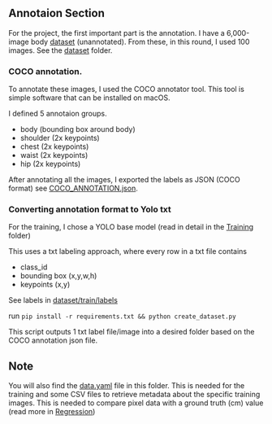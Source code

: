 ## Annotaion Section
For the project, the first important part is the annotation. I have a 6,000-image body [dataset](https://aws.amazon.com/marketplace/pp/prodview-w3762gcflmhzk) (unannotated). From these, in this round, I used 100 images. See the [dataset](./dataset) folder.


### COCO annotation.
To annotate these images, I used the COCO annotator tool. This tool is simple software that can be installed on macOS. 

I defined 5 annotaion groups.

- body (bounding box around body)
- shoulder (2x keypoints)
- chest (2x keypoints)
- waist (2x keypoints)
- hip (2x keypoints)

After annotating all the images, I exported the labels as JSON (COCO format) see [COCO_ANNOTATION.json](./COCO_ANNOTATION.json).

### Converting annotation format to Yolo txt
For the training, I chose a YOLO base model (read in detail in the [Training](../Training) folder)

This uses a txt labeling approach, where every row in a txt file contains 

- class_id
- bounding box (x,y,w,h)
- keypoints (x,y)

See labels in [dataset/train/labels](./dataset/train/labels)

run ```pip install -r requirements.txt && python create_dataset.py```

This script outputs 1 txt label file/image into a desired folder based on the COCO annotation json file.

## Note
You will also find the [data.yaml](./data.yaml) file in this folder. This is needed for the training and some CSV files to retrieve metadata about the specific training images. This is needed to compare pixel data with a ground truth (cm) value (read more in [Regression](../Training/Regression))
